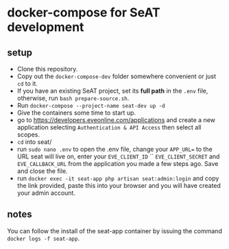 # docker-compose for SeAT development

## setup
- Clone this repository.
- Copy out the `docker-compose-dev` folder somewhere  convenient or just `cd` to it.
- If you have an existing SeAT project, set its **full path** in the `.env` file, otherwise, run `bash prepare-source.sh`.
- Run `docker-compose --project-name seat-dev up -d`
- Give the containers some time to start up.
- go to https://developers.eveonline.com/applications and create a new application selecting `Authentication & API Access` then select all scopes.
- `cd` into seat/
- run `sudo nano .env` to open the .env file, change your `APP_URL=` to the URL seat will live on, enter your `EVE_CLIENT_ID` `` `EVE_CLIENT_SECRET` and `EVE_CALLBACK_URL` from the application you made a few steps ago. Save and close the file.
- run `docker exec -it seat-app php artisan seat:admin:login` and copy the link provided, paste this into your browser and you will have created your admin account.




## notes
You can follow the install of the seat-app container by issuing the command `docker logs -f seat-app`.
